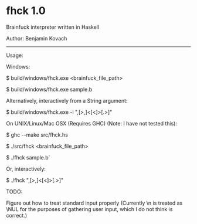 fhck 1.0
====

Brainfuck interpreter written in Haskell

Author: Benjamin Kovach

----
Usage:

Windows:

$ build/windows/fhck.exe <brainfuck_file_path>

$ build/windows/fhck.exe sample.b

Alternatively, interactively from a String argument:

$ build/windows/fhck.exe -i ",[>,]<[<]>[.>]"

On UNIX/Linux/Mac OSX (Requires GHC) (Note: I have not tested this):

$ ghc --make src/fhck.hs

$ ./src/fhck <brainfuck_file_path>

$ ./fhck sample.b`

Or, interactively:

$ ./fhck ",[>,]<[<]>[.>]"

TODO:

Figure out how to treat standard input properly (Currently \n is treated as \NUL for the purposes of gathering user input, which I do not think is correct.)